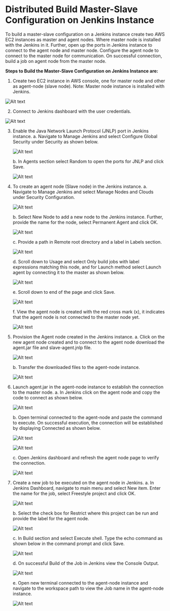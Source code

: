 # Distributed Build Master-Slave Configuration on Jenkins Instance 

To build a master-slave configuration on a Jenkins instance create two AWS EC2 instances as master and agent nodes. Where master node is installed with the Jenkins in it. Further, open up the ports in Jenkins instance to connect to the agent node and master node. Configure the agent node to connect to the master node for communication. On successful connection, build a job on agent node from the master node.

**Steps to Build the Master-Slave Configuration on Jenkins Instance are:**

1.	Create two EC2 instance in AWS console, one for master node and other as agent-node (slave node).
Note: Master node instance is installed with Jenkins.

  ![Alt text](https://github.com/Protontech-1803/devops/blob/master/Master-Slave%20Configuration%20on%20Jenkins/JPG%20images/1.jpg)
 
2.	Connect to Jenkins dashboard with the user credentials.

  ![Alt text](https://github.com/Protontech-1803/devops/blob/master/Master-Slave%20Configuration%20on%20Jenkins/JPG%20images/2.jpg)
 
3.	Enable the Java Network Launch Protocol (JNLP) port in Jenkins instance.
    a.	Navigate to Manage Jenkins and select Configure Global Security under Security as shown below.
    
      ![Alt text](https://github.com/Protontech-1803/devops/blob/master/Master-Slave%20Configuration%20on%20Jenkins/JPG%20images/3a.jpg)
 
    b.	In Agents section select Random to open the ports for JNLP and click Save.

      ![Alt text](https://github.com/Protontech-1803/devops/blob/master/Master-Slave%20Configuration%20on%20Jenkins/JPG%20images/3b.jpg)
 

4.	To create an agent node (Slave node) in the Jenkins instance.
    a.	Navigate to Manage Jenkins and select Manage Nodes and Clouds under Security Configuration.
    
      ![Alt text](https://github.com/Protontech-1803/devops/blob/master/Master-Slave%20Configuration%20on%20Jenkins/JPG%20images/4a.jpg)
 
    b.	Select New Node to add a new node to the Jenkins instance. Further, provide the name for the node, select Permanent Agent and click OK.
    
      ![Alt text](https://github.com/Protontech-1803/devops/blob/master/Master-Slave%20Configuration%20on%20Jenkins/JPG%20images/4b.jpg)
 
    c.	Provide a path in Remote root directory and a label in Labels section.
    
      ![Alt text](https://github.com/Protontech-1803/devops/blob/master/Master-Slave%20Configuration%20on%20Jenkins/JPG%20images/4c.jpg)
 
    d.	Scroll down to Usage and select Only build jobs with label expressions matching this node, and for Launch method select Launch agent by connecting it to the master as shown below.
    
      ![Alt text](https://github.com/Protontech-1803/devops/blob/master/Master-Slave%20Configuration%20on%20Jenkins/JPG%20images/4d.jpg)
 
    e.	Scroll down to end of the page and click Save.
    
      ![Alt text](https://github.com/Protontech-1803/devops/blob/master/Master-Slave%20Configuration%20on%20Jenkins/JPG%20images/4e.jpg)
 
    f.	View the agent node is created with the red cross mark (x), it indicates that the agent node is not connected to the master node yet.
    
       
      ![Alt text](https://github.com/Protontech-1803/devops/blob/master/Master-Slave%20Configuration%20on%20Jenkins/JPG%20images/4f.jpg)
 

5.	Provision the Agent node created in the Jenkins instance.
    a.	Click on the new agent node created and to connect to the agent node download the agent.jar file and slave-agent.jnlp file.
    
      ![Alt text](https://github.com/Protontech-1803/devops/blob/master/Master-Slave%20Configuration%20on%20Jenkins/JPG%20images/5a.jpg)
 
    b.	Transfer the downloaded files to the agent-node instance.
    
      ![Alt text](https://github.com/Protontech-1803/devops/blob/master/Master-Slave%20Configuration%20on%20Jenkins/JPG%20images/5b.jpg)
 

6.	Launch agent.jar in the agent-node instance to establish the connection to the master node.
    a.	In Jenkins click on the agent node and copy the code to connect as shown below.
    
      ![Alt text](https://github.com/Protontech-1803/devops/blob/master/Master-Slave%20Configuration%20on%20Jenkins/JPG%20images/6a.jpg)
 
    b.	Open terminal connected to the agent-node and paste the command to execute. On successful execution, the connection will be established by displaying Connected as shown below.
    
      ![Alt text](https://github.com/Protontech-1803/devops/blob/master/Master-Slave%20Configuration%20on%20Jenkins/JPG%20images/6b1.jpg)
      
      
      ![Alt text](https://github.com/Protontech-1803/devops/blob/master/Master-Slave%20Configuration%20on%20Jenkins/JPG%20images/6b2.jpg)
 
 
    c.	Open Jenkins dashboard and refresh the agent node page to verify the connection.
    
      ![Alt text](https://github.com/Protontech-1803/devops/blob/master/Master-Slave%20Configuration%20on%20Jenkins/JPG%20images/6c.jpg)
 
7.	Create a new job to be executed on the agent node in Jenkins.
    a.	In Jenkins Dashboard, navigate to main menu and select New item. Enter the name for the job, select Freestyle project and click OK.
    
      ![Alt text](https://github.com/Protontech-1803/devops/blob/master/Master-Slave%20Configuration%20on%20Jenkins/JPG%20images/7a.jpg)
 
    b.	Select the check box for Restrict where this project can be run and provide the label for the agent node.
    
      ![Alt text](https://github.com/Protontech-1803/devops/blob/master/Master-Slave%20Configuration%20on%20Jenkins/JPG%20images/7b.jpg)
 
    c.	In Build section and select Execute shell. Type the echo command as shown below in the command prompt and click Save.
      
      ![Alt text](https://github.com/Protontech-1803/devops/blob/master/Master-Slave%20Configuration%20on%20Jenkins/JPG%20images/7c.jpg)
 

    d.	On successful Build of the Job in Jenkins view the Console Output.
    
      ![Alt text](https://github.com/Protontech-1803/devops/blob/master/Master-Slave%20Configuration%20on%20Jenkins/JPG%20images/7d.jpg)
 
    e.	Open new terminal connected to the agent-node instance and navigate to the workspace path to view the Job name in the agent-node instance.
    
      ![Alt text](https://github.com/Protontech-1803/devops/blob/master/Master-Slave%20Configuration%20on%20Jenkins/JPG%20images/7e.jpg)
 



